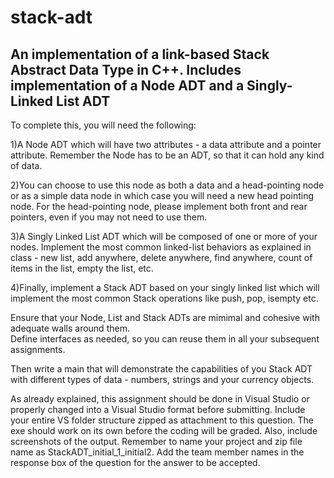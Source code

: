 # stack-adt
An implementation of a link-based Stack Abstract Data Type in C++. Includes implementation of a Node ADT and a Singly-Linked List ADT
-----
To complete this, you will need the following:

1)A Node ADT which will have two attributes - a data attribute and a pointer attribute.  Remember the Node has to be an ADT, so that it can hold any kind of data.

2)You can choose to use this node as both a data and a head-pointing node or as a simple data node in which case you will need a new head pointing node.  For the head-pointing node, please implement both front and rear pointers, even if you may not need to use them.

3)A Singly Linked List ADT which will be composed of one or more of your nodes.  Implement the most common linked-list behaviors as explained in class - new list, add anywhere, delete anywhere, find anywhere, count of items in the list, empty the list, etc.

4)Finally, implement a Stack ADT based on your singly linked list which will implement the most common Stack operations like push, pop, isempty etc.

Ensure that your Node, List and Stack ADTs are mimimal and cohesive with adequate walls around them.  
Define interfaces as needed, so you can reuse them in all your subsequent assignments.

Then write a main that will demonstrate the capabilities of you Stack ADT with different types of data - numbers, strings and your currency objects.

As already explained, this assignment should be done in Visual Studio or properly changed into a Visual Studio format before submitting.  Include your entire VS folder structure zipped as attachment to this question.  The exe should work on its own before the coding will be graded.  Also, include screenshots of the output.  Remember to name your project and zip file name as StackADT_initial_1_initial2.  Add the team member names in the response box of the question for the answer to be accepted.
